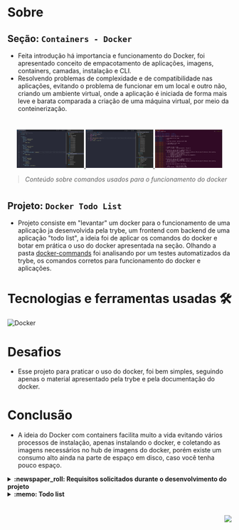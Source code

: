 # Sobre

## Seção: `Containers - Docker`

- Feita introdução há importancia e funcionamento do Docker, foi apresentado conceito de empacotamento de aplicações, imagens, containers, camadas, instalação e CLI.
- Resolvendo problemas de complexidade e de compatibilidade nas aplicações, evitando o problema de funcionar em um local e outro não, criando um ambiente virtual, onde a aplicação é iniciada de forma mais leve e barata comparada a criação de uma máquina virtual, por meio da conteinerização.
#
<div align="center">
  <a href="#">
    <img width="30%" src="./readme-imgs/project_top.webp">
    <img width="30%" src="./readme-imgs/project_mid.webp">
    <img width="30%" src="./readme-imgs/project_bottom.webp">
  </a>
</div>

>*Conteúdo sobre comandos usados para o funcionamento do docker*
#
## Projeto: `Docker Todo List`

- Projeto consiste em "levantar" um docker para o funcionamento de uma aplicação ja desenvolvida pela trybe, um frontend com backend de uma aplicação "todo list", a ideia foi de aplicar os comandos do docker e botar em prática o uso do docker apresentada na seção. Olhando a pasta [docker-commands](https://github.com/davidrogger/trybe-project-docker-todo-list/tree/readme-update/docker/docker-commands) foi analisando por um testes automatizados da trybe, os comandos corretos para funcionamento do docker e aplicações.

# Tecnologias e ferramentas usadas 🛠

![Docker](https://img.shields.io/badge/-Docker-fff?style=for-the-badge&logo=docker)


# Desafios

- Esse projeto para praticar o uso do docker, foi bem simples, seguindo apenas o material apresentado pela trybe e pela documentação do docker.

# Conclusão

- A ideia do Docker com containers facilita muito a vida evitando vários processos de instalação, apenas instalando o docker, e coletando as imagens necessários no hub de imagens do docker, porém existe um consumo alto ainda na parte de espaço em disco, caso você tenha pouco espaço.

</details>

<details>
  <summary>
    <strong>
      :newspaper_roll: Requisitos solicitados durante o desenvolvimento do projeto
    </strong>
  </summary>

 
### Requisitos
*Nome* | *Avaliação*
--- | :---:

1 - Crie um container em modo interativo, sem rodá-lo, nomeando-o como `01container` e utilizando a imagem `alpine` na versão `3.12` | :heavy_check_mark:
2 - Inicie o container `01container` | :heavy_check_mark:
3 - Liste os containers filtrando pelo nome `01container` | :heavy_check_mark:
4 - Execute o comando `cat /etc/os-release` no container `01container` sem se acoplar a ele | :heavy_check_mark:
5 - Remova o container `01container` | :heavy_check_mark:
6 - Faça o download da imagem `nginx` com a versão `1.21.3-alpine` sem criar ou rodar um container | :heavy_check_mark:
7 - Rode um novo container com a imagem  `nginx` com a versão `1.21.3-alpine` em segundo plano nomeando-o como `02images` e mapeando sua porta padrão de acesso para porta `3000` do sistema hospedeiro | :heavy_check_mark:
8 - Pare o container `02images` que está em andamento | :heavy_check_mark:
9 - Gere uma build a partir do Dockerfile do `back-end` do `todo-app` nomeando a imagem para `todobackend` | :heavy_check_mark:
10 - Gere uma build a partir do Dockerfile do `front-end` do `todo-app` nomeando a imagem para `todofrontend` | :heavy_check_mark:
11 - Gere uma build a partir do Dockerfile dos `testes` do `todo-app` nomeando a imagem para `todotests` | :heavy_check_mark:
12 - Suba uma orquestração em segundo plano com o docker-compose de forma que `backend`, `frontend` e `tests` consigam se comunicar | :heavy_check_mark:

</details>

<details>
  <summary>
    <strong>
      :memo: Todo list
    </strong>
  </summary>

  - [x] - ~~Criar aplicação com base nos requisitos da trybe.~~ ![data](https://badgen.net/badge/delivery/17-05-2022/green)

</details>

#

<div align="right">
  <img src="https://badgen.net/badge/last%20update/09-02-2023/blue">
</div>
